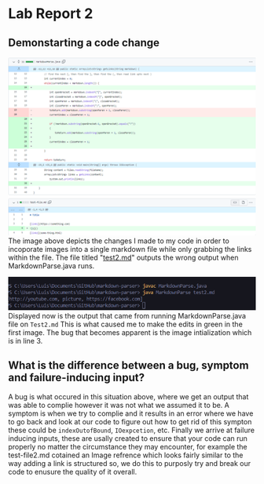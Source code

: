 # Lab Report 2
## Demonstarting a code change
![Image](codeChange.PNG)
The image above depicts the changes I made to my code in order to incoporate images into a single markdown file while only grabbing the links within the file. The file titled "[test2.md](https://github.com/ldpina/markdown-parser/blob/main/test2.md)" outputs the wrong output when MarkdownParse.java runs.

![Image](buggy.PNG)
Displayed now is the output that came from running MarkdownParse.java file on `Test2.md` This is what caused me to make the edits in green in the first image. The bug that becomes apparent is the image intialization which is in line 3.

 ## What is the difference between a bug, symptom and failure-inducing input?
A bug is what occured in this situation above, where we get an output that was able to complie however it was not what we assumed it to be. A symptom is when we try to complie and it results in an error where we have to go back and look at our code to figure out how to get rid of this sympton these could be `indexOutofBound`, `IOexpcetion`, etc. Finally we arrive at failure inducing inputs, these are usally created to ensure that your code can run properly no matter the circumstance they may encounter, for example the test-file2.md cotained an Image refrence which looks fairly similar to the way adding a link is structured so, we do this to purposly try and break our code to enusure the quality of it overall.
